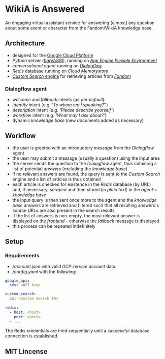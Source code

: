 # WikiA is Answered

An engaging virtual assistant service for answering (almost) any question about some event or character from the Fandom/WikiA knowledge base

## Architecture
- designed for the [Google Cloud Platform](https://cloud.google.com/)
- *Python* server ([*bareASGI*](https://bareasgi.readthedocs.io/en/latest/)), running on [*App Engine Flexible Environment*](https://cloud.google.com/appengine/docs/flexible/)
- *conversational agent* running on [*Dialogflow*](https://dialogflow.com/)
- *Redis* database running on [*Cloud Memorystore*](https://cloud.google.com/memorystore/)
- [*Custom Search* engine](https://www.google.com/cse/) for retrieving articles from [*Fandom*](https://www.fandom.com/)

### Dialogflow agent
- *welcome* and *fallback* intents (as per *default*)
- *identity* intent (e.g. *'To whom am I speaking?'*')
- *description* intent (e.g. *'Please describe yourself'*)
- *workflow* intent (e.g. *'What may I ask about?'*)
- dynamic *knowledge base* (new documents added as necessary)

## Workflow
- the user is greeted with an introductory *message* from the *Dialogflow* agent
- the user may submit a message (usually a question) using the input area
- the server sends the question to the *Dialogflow* agent, thus obtaining a list of potential *answers* (excluding the *knowledge base*)
- if no relevant answers are found, the query is sent to the *Custom Search* engine and a list of articles is thus obtained
- each article is checked for existence in the *Redis* database (by URL) and, if necessary, *scraped* and then stored (in *plain text*) in the *agent's* *knowledge base*
- the input query is then sent once more to the agent and the *knowledge base* answers are retrieved and filtered such that all resulting answers's source URLs are also present in the search results
- if the list of answers is non-empty, the most relevant answer is displayed on the *frontend* - otherwise the *fallback* message is displayed
- this process can be repeated indefinitely

## Setup
### Requirements
- *<project root>/account.json* with valid *GCP service account* data
- *<project root>/config.yaml* with the following:
```yaml
google_api:
  key: <API key>

custom_search:
  cx: <Custom Search ID>
  
redis:
  - host: <host>
    port: <port>
  - ...
```

The Redis credentials are tried sequentially until a successful database connection is established.

## MIT Lincense
